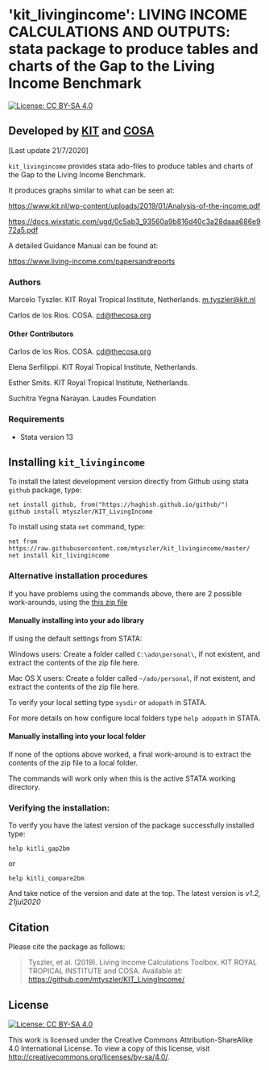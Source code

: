 # 'kit_livingincome': LIVING INCOME CALCULATIONS AND OUTPUTS: stata package to produce tables and charts of the Gap to the Living Income Benchmark
[![License: CC BY-SA 4.0](https://img.shields.io/badge/License-CC%20BY--SA%204.0-lightgrey.svg)](https://creativecommons.org/licenses/by-sa/4.0/)

## Developed by [KIT](http://www.kit.nl) and [COSA](http://thecosa.org/)
[Last update 21/7/2020] 

`kit_livingincome` provides stata ado-files to produce tables and charts of the Gap to the Living Income Benchmark.
 
It produces graphs similar to what can be seen at:

https://www.kit.nl/wp-content/uploads/2019/01/Analysis-of-the-income.pdf

https://docs.wixstatic.com/ugd/0c5ab3_93560a9b816d40c3a28daaa686e972a5.pdf

A detailed Guidance Manual can be found at:

https://www.living-income.com/papersandreports

### Authors

Marcelo Tyszler. KIT Royal Tropical Institute, Netherlands. m.tyszler@kit.nl

Carlos de los Rios. COSA. cd@thecosa.org

#### Other Contributors

Carlos de los Rios. COSA. cd@thecosa.org

Elena Serfilippi. KIT Royal Tropical Institute, Netherlands.

Esther Smits. KIT Royal Tropical Institute, Netherlands.

Suchitra Yegna Narayan. Laudes Foundation


### Requirements

* Stata version 13 

## Installing `kit_livingincome`

To install the latest development version directly from Github using stata `github` package, type: 
```
net install github, from("https://haghish.github.io/github/") 
github install mtyszler/KIT_LivingIncome
```

To install using stata `net` command, type:
```
net from https://raw.githubusercontent.com/mtyszler/kit_livingincome/master/
net install kit_livingincome
```

### Alternative installation procedures

If you have problems using the commands above, there are 2 possible work-arounds, using the [this zip file](kit_livingincome.zip)

#### Manually installing into your ado library

If using the default settings from STATA:

Windows users: Create a folder called `C:\ado\personal\`, if not existent, and extract the contents of the zip file here.

Mac OS X users: Create a folder called `~/ado/personal`, if not existent, and extract the contents of the zip file here.

To verify your local setting type `sysdir` or `adopath` in STATA.

For more details on how configure local folders type `help adopath` in STATA.

#### Manually installing into your local folder

If none of the options above worked, a final work-around is to extract the contents of the zip file to a local folder. 

The commands will work only when this is the active STATA working directory.


### Verifying the installation:

To verify you have the latest version of the package successfully installed type:
```
help kitli_gap2bm
```

or

```
help kitli_compare2bm
```

And take notice of the version and date at the top. The latest version is _v1.2, 21jul2020_

## Citation

Please cite the package as follows:

> Tyszler, et al. (2019). Living Income Calculations Toolbox. KIT ROYAL TROPICAL 
INSTITUTE and COSA. Available at: https://github.com/mtyszler/KIT_LivingIncome/

## License
[![License: CC BY-SA 4.0](https://licensebuttons.net/l/by-sa/4.0/80x15.png)](https://creativecommons.org/licenses/by-sa/4.0/)

This work is licensed under the Creative Commons Attribution-ShareAlike 4.0 International License. 
To view a copy of this license, visit http://creativecommons.org/licenses/by-sa/4.0/.


